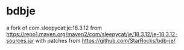 # bdbje
a fork of com.sleepycat:je:18.3.12 from https://repo1.maven.org/maven2/com/sleepycat/je/18.3.12/je-18.3.12-sources.jar
with patches from https://github.com/StarRocks/bdb-je/
